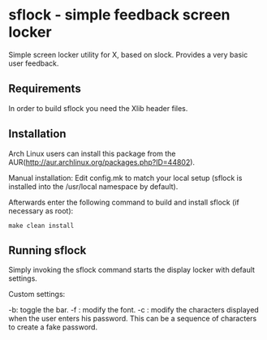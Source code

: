 sflock - simple feedback screen locker
============================ 
Simple screen locker utility for X, based on
slock. Provides a very basic user feedback.   


Requirements
------------
In order to build sflock you need the Xlib header files.


Installation
------------
Arch Linux users can install this package from the AUR(http://aur.archlinux.org/packages.php?ID=44802).

Manual installation:
Edit config.mk to match your local setup (sflock is installed into
the /usr/local namespace by default).

Afterwards enter the following command to build and install sflock
(if necessary as root):

    make clean install


Running sflock
-------------

Simply invoking the sflock command starts the display locker with default
settings.

Custom settings:

-b: toggle the bar.
-f <font description>: modify the font.
-c <password characters>: modify the characters displayed when the user enters his password. This can be a sequence of characters to create a fake password.

